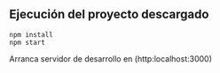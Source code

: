 ## Ejecución del proyecto descargado

```
npm install
npm start
```

Arranca servidor de desarrollo en (http:localhost:3000)